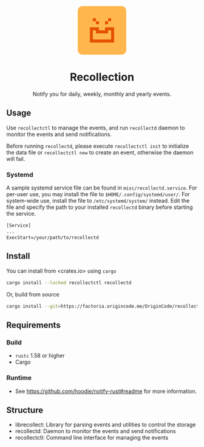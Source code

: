 <p style="text-align: center">
    <img src="misc/logo.png" width="128" alt="Logo of Recollection" style="border-radius: 10%">
</p>

<div style="text-align: center"> 

# Recollection

Notify you for daily, weekly, monthly and yearly events.

</div>

## Usage

Use `recollectctl` to manage the events, and run `recollectd` daemon to monitor the
events and send notifications.

Before running `recollectd`, please execute `recollectctl init` to initialize the
data file or `recollectctl new` to create an event, otherwise the daemon will fail.

### Systemd

A sample systemd service file can be found in `misc/recollectd.service`. For
per-user use, you may install the file to `$HOME/.config/systemd/user/`. For
system-wide use, install the file to `/etc/systemd/system/` instead. Edit the file
and specify the path to your installed `recollectd` binary before starting the
service.

```unit file (systemd)
[Service]
...
ExecStart=/your/path/to/recollectd
```

## Install

You can install from <crates.io> using `cargo`

```bash
cargo install --locked recollectctl recollectd
```

Or, build from source

```bash
cargo install --git=https://factoria.origincode.me/OriginCode/recollection.git
```

## Requirements

### Build

- `rustc` 1.58 or higher
- Cargo

### Runtime

- See <https://github.com/hoodie/notify-rust#readme> for more information.

## Structure

- librecollect: Library for parsing events and utilities to control the storage
- recollectd: Daemon to monitor the events and send notifications
- recollectctl: Command line interface for managing the events